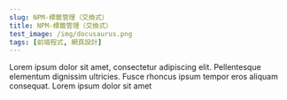 ```yaml
---
slug: NPM-標籤管理（交換式）
title: NPM-標籤管理（交換式）
test_image: /img/docusaurus.png
tags: [前端程式, 網頁設計]
---
```


Lorem ipsum dolor sit amet, consectetur adipiscing elit. Pellentesque elementum dignissim ultricies. Fusce rhoncus ipsum tempor eros aliquam consequat. Lorem ipsum dolor sit amet
